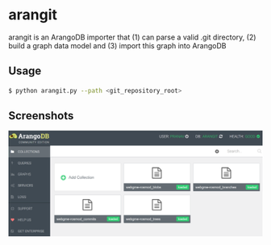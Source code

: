 # arangit

arangit is an ArangoDB importer that (1) can parse a valid .git directory, (2) build a graph data model and (3) import this graph into ArangoDB

## Usage

```bash
$ python arangit.py --path <git_repository_root>
```

## Screenshots

![Alt text](images/01.png?raw=true "ArangoDB Collections")
